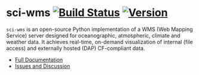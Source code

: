 # sci-wms  [![Build Status](https://travis-ci.org/sci-wms/sci-wms.svg)](https://travis-ci.org/sci-wms/sci-wms) [![Version](https://img.shields.io/badge/version-2.0.0_dev-blue.svg)](https://github.com/sci-wms/sci-wms/releases)

`sci-wms` is an open-source Python implementation of a WMS (Web Mapping Service) server designed for oceanographic, atmospheric, climate and weather data. It achieves real-time, on-demand visualization of internal (file access) and externally hosted (DAP) CF-compliant data.

* [Full Documentation](http://sci-wms.github.io/sci-wms/docs)
* [Issues and Discussion](https://github.com/sci-wms/sci-wms/issues)
